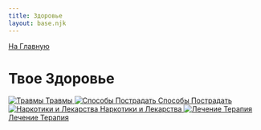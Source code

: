 ```yaml
---
title: Здоровье
layout: base.njk
---
```

<a href="{{ '/index/' | url }}" class="return-link">На Главную</a>
# Твое Здоровье

<div class="tile-grid">
  <a href="{{ '/health/wounds/' | url }}" class="tile-button">
    <img src="{{ '/images/content/health/wounds.png' | url }}" alt="Травмы" />
    <span>Травмы</span>
  </a>
  <a href="{{ '/health/other/' | url }}" class="tile-button">
    <img src="{{ '/images/content/health/other.png' | url }}" alt="Способы Пострадать" />
    <span>Способы Пострадать</span>
  </a>
  <a href="{{ '/health/drugs_medicine/' | url }}" class="tile-button">
    <img src="{{ '/images/content/health/drugs_medicine.png' | url }}" alt="Наркотики и Лекарства" />
    <span>Наркотики и Лекарства</span>
  </a>
  <a href="{{ '/health/healing_therapy_implants/' | url }}" class="tile-button">
    <img src="{{ '/images/content/health/healing_therapy_implants.png' | url }}" alt="Лечение Терапия" />
    <span>Лечение Терапия</span>
  </a>
</div>